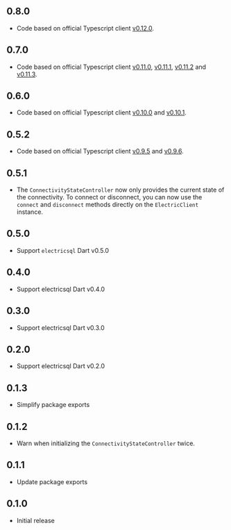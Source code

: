 ## 0.8.0

* Code based on official Typescript client [v0.12.0](https://github.com/electric-sql/electric/releases/tag/electric-sql%400.12.0).


## 0.7.0

* Code based on official Typescript client [v0.11.0](https://github.com/electric-sql/electric/releases/tag/electric-sql%400.11.0), [v0.11.1](https://github.com/electric-sql/electric/releases/tag/electric-sql%400.11.1), [v0.11.2](https://github.com/electric-sql/electric/releases/tag/electric-sql%400.11.2) and [v0.11.3](https://github.com/electric-sql/electric/releases/tag/electric-sql%400.11.3).


## 0.6.0

* Code based on official Typescript client [v0.10.0](https://github.com/electric-sql/electric/releases/tag/electric-sql%400.10.0) and [v0.10.1](https://github.com/electric-sql/electric/releases/tag/electric-sql%400.10.1).


## 0.5.2

* Code based on official Typescript client [v0.9.5](https://github.com/electric-sql/electric/releases/tag/electric-sql%400.9.5) and [v0.9.6](https://github.com/electric-sql/electric/releases/tag/electric-sql%400.9.6).


## 0.5.1

* The `ConnectivityStateController` now only provides the current state of the connectivity. To connect or disconnect, you can now use the `connect` and `disconnect` methods directly on the `ElectricClient` instance.


## 0.5.0

* Support `electricsql` Dart v0.5.0


## 0.4.0

* Support electricsql Dart v0.4.0


## 0.3.0

* Support electricsql Dart v0.3.0


## 0.2.0

* Support electricsql Dart v0.2.0


## 0.1.3

* Simplify package exports


## 0.1.2

* Warn when initializing the `ConnectivityStateController` twice.


## 0.1.1

* Update package exports


## 0.1.0

* Initial release
